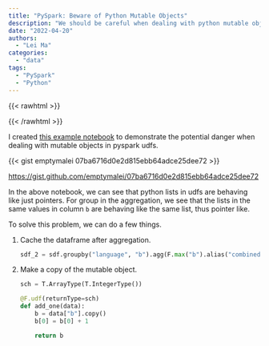 ```yaml
---
title: "PySpark: Beware of Python Mutable Objects"
description: "We should be careful when dealing with python mutable objects. For example, make copies of python mutable objects in pyspark udfs."
date: "2022-04-20"
authors:
  - "Lei Ma"
categories:
  - "data"
tags:
  - "PySpark"
  - "Python"
---
```



{{< rawhtml >}}
<style>
.file {
  display: block
}
</style>
{{< /rawhtml >}}

I created [this example notebook](https://gist.github.com/emptymalei/07ba6716d0e2d815ebb64adce25dee72) to demonstrate the potential danger when dealing with mutable objects in pyspark udfs.

{{< gist emptymalei 07ba6716d0e2d815ebb64adce25dee72 >}}

https://gist.github.com/emptymalei/07ba6716d0e2d815ebb64adce25dee72


In the above notebook, we can see that python lists in udfs are behaving like just pointers. For group in the aggregation, we see that the lists in the same values in column `b` are behaving like the same list, thus pointer like.

To solve this problem, we can do a few things.

1. Cache the dataframe after aggregation.

   ```python
   sdf_2 = sdf.groupby("language", "b").agg(F.max("b").alias("combined")).cache()
   ```

2. Make a copy of the mutable object.

   ```python
   sch = T.ArrayType(T.IntegerType())

   @F.udf(returnType=sch)
   def add_one(data):
       b = data["b"].copy()
       b[0] = b[0] + 1

       return b
   ```
